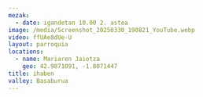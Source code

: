 ```yaml
---
mezak:
  - date: igandetan 10.00 2. astea
image: /media/Screenshot_20250330_190821_YouTube.webp
video: ffUAe8dUe-U
layout: parroquia
locations:
  - name: Mariaren Jaiotza
    geo: 42.9871091, -1.8071447
title: ihaben
valley: Basaburua
---
```

